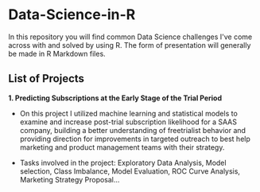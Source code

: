 # Data-Science-in-R
In this repository you will find common Data Science challenges I've come across with and solved by using R. The form of presentation will generally be made in R Markdown files.

## List of Projects

**1. Predicting Subscriptions at the Early Stage of the Trial Period**
  
  * On this project I utilized machine learning and statistical models to examine and increase post-trial subscription likelihood for a SAAS company, building a better understanding of freetrialist behavior and providing direction for improvements in targeted outreach to best help marketing and product management teams with their strategy. 

  * Tasks involved in the project: Exploratory Data Analysis, Model selection, Class Imbalance, Model Evaluation, ROC Curve Analysis, Marketing Strategy Proposal...
